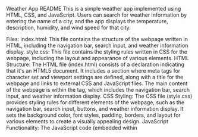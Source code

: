 Weather App README
This is a simple weather app implemented using HTML, CSS, and JavaScript. Users can search for weather information by entering the name of a city, and the app displays the temperature, description, humidity, and wind speed for that city.

Files:
index.html: This file contains the structure of the webpage written in HTML, including the navigation bar, search input, and weather information display.
style.css: This file contains the styling rules written in CSS for the webpage, including the layout and appearance of various elements.
HTML Structure:
The HTML file (index.html) consists of a <!DOCTYPE html> declaration indicating that it's an HTML5 document.
It includes a <head> section where meta tags for character set and viewport settings are defined, along with a title for the webpage and links to external CSS and JavaScript files.
The main content of the webpage is within the <body> tag, which includes the navigation bar, search input, and weather information display.
CSS Styling:
The CSS file (style.css) provides styling rules for different elements of the webpage, such as the navigation bar, search input, buttons, and weather information display.
It sets the background color, font styles, padding, borders, and layout for various elements to create a visually appealing design.
JavaScript Functionality:
The JavaScript code (embedded within <script> tags in the HTML file) handles user interaction and data fetching.
It listens for clicks on the search button, retrieves weather data from the OpenWeatherMap API based on the user-entered city name, and displays the temperature, weather description, humidity, and wind speed.
Error handling is implemented to alert users if there's an issue with fetching weather data.
Usage:
Clone this repository to your local machine.
Open index.html in a web browser to use the weather app.
Enter the name of a city in the search input and click the "Search" button to fetch and display weather information for that city.
View the temperature, weather description, humidity, and wind speed displayed on the webpage.
Customize the styling or functionality in the HTML, CSS, or JavaScript files as needed.
